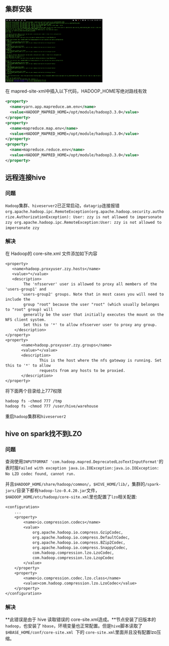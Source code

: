 ## 集群安装

<img src="images/截屏2022-03-05 18.43.49.png" alt="截屏2022-03-05 18.43.49" style="zoom: 30%;" />

在 mapred-site-xml中插入以下代码，HADOOP_HOME写绝对路线有效

```xml
<property>
  <name>yarn.app.mapreduce.am.env</name>
  <value>HADOOP_MAPRED_HOME=/opt/module/hadoop3.3.0</value>
</property>
<property>
  <name>mapreduce.map.env</name>
  <value>HADOOP_MAPRED_HOME=/opt/module/hadoop3.3.0</value>
</property>
<property>
  <name>mapreduce.reduce.env</name>
  <value>HADOOP_MAPRED_HOME=/opt/module/hadoop3.3.0</value>
</property>
```

## 远程连接hive

### 问题

`Hadoop`集群、`hiveserver2`已正常启动，`datagrip`连接报错`org.apache.hadoop.ipc.RemoteException(org.apache.hadoop.security.authorize.AuthorizationException): User: zzy is not allowed to impersonate zzy org.apache.hadoop.ipc.RemoteException:User: zzy is not allowed to impersonate zzy`

### 解决

在 Hadoop的 core-site.xml 文件添加如下内容

```
<property>
   <name>hadoop.proxyuser.zzy.hosts</name>
   <value>*</value>
   <description>
        The 'nfsserver' user is allowed to proxy all members of the 'users-group1' and
       'users-group2' groups. Note that in most cases you will need to include the
        group "root" because the user "root" (which usually belonges to "root" group) will
        generally be the user that initially executes the mount on the NFS client system.
        Set this to '*' to allow nfsserver user to proxy any group.
    </description>
</property>
<property>
       <name>hadoop.proxyuser.zzy.groups</name>
       <value>*</value>
       <description>
               This is the host where the nfs gateway is running. Set this to '*' to allow
               requests from any hosts to be proxied.
       </description>
</property>
```

将下面两个目录给上777权限

```shell
hadoop fs -chmod 777 /tmp
hadoop fs -chmod 777 /user/hive/warehouse
```

重启`hadoop`集群和`hiveserver2`

## hive on spark找不到LZO

### 问题

查询使用`INPUTFORMAT 'com.hadoop.mapred.DeprecatedLzoTextInputFormat'`的表时报`Failed with exception java.io.IOException:java.io.IOException: No LZO codec found, cannot run.`

并且`$HADOOP_HOME/share/hadoop/common/`，`$HIVE_HOME/lib/`，集群的`/spark-jars/`目录下都有`hadoop-lzo-0.4.20.jar`文件，`$HADOOP_HOME/etc/hadoop/core-site.xml`里也配置了`lzo`相关配置:

```
<configuration>
    ...
    <property>
        <name>io.compression.codecs</name>
        <value>
            org.apache.hadoop.io.compress.GzipCodec,
            org.apache.hadoop.io.compress.DefaultCodec,
            org.apache.hadoop.io.compress.BZip2Codec,
            org.apache.hadoop.io.compress.SnappyCodec,
            com.hadoop.compression.lzo.LzoCodec,
            com.hadoop.compression.lzo.LzopCodec
        </value>
    </property>
    <property>
        <name>io.compression.codec.lzo.class</name>
        <value>com.hadoop.compression.lzo.LzoCodec</value>
    </property>
</configuration>
```

### 解决

**此错误是由于 hive 读取错误的 core-site.xml造成。**节点安装了旧版本的 `hadoop`，也安装了 `hbase`，环境变量也正常配置。但是`hive`脚本读取了 `$HBASE_HOME/conf/core-site.xml `下的 `core-site.xml`里面并且没有配置lzo压缩。